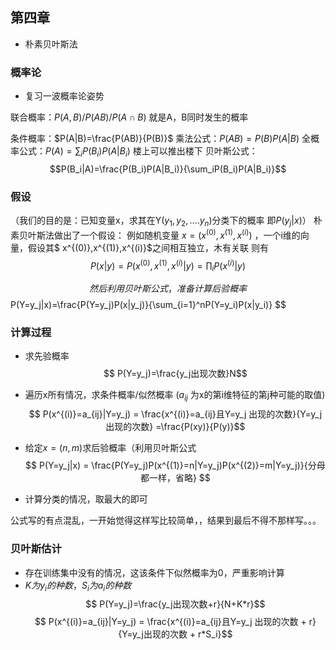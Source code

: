 ## 第四章

- 朴素贝叶斯法

### 概率论
- 复习一波概率论姿势

联合概率：$P(A,B)/P(AB)/P(A∩B)$ 就是A，B同时发生的概率

条件概率：$P(A|B)=\frac{P(AB)}{P(B)}$
乘法公式：$P(AB)=P(B)P(A|B)$
全概率公式：$P(A)=\sum_iP(B_i)P(A|B_i)$
楼上可以推出楼下
贝叶斯公式：
$$P(B_i|A)=\frac{P(B_i)P(A|B_i)}{\sum_iP(B_i)P(A|B_i)}$$

### 假设
（我们的目的是：已知变量x，求其在Y($y_1,y_2,....y_n$)分类下的概率 即$P(y_j|x)$）
朴素贝叶斯法做出了一个假设：
例如随机变量 $x = (x^{(0)},x^{(1)},x^{(i)})$ ，一个i维的向量，假设其$ x^{(0)},x^{(1)},x^{(i)}$之间相互独立，木有关联
则有
$$ P(x|y) = P(x^{(0)},x^{(1)},x^{(i)}|y) = \prod_iP(x^{(i)}|y) $$

$$$$$$
然后利用贝叶斯公式，准备计算后验概率
$$ P(Y=y_j|x)=\frac{P(Y=y_j)P(x|y_j)}{\sum_{i=1}^nP(Y=y_i)P(x|y_i)} $$

### 计算过程
- 求先验概率
$$ P(Y=y_j)=\frac{y_j出现次数}N$$

- 遍历x所有情况，求条件概率/似然概率 ($a_{ij}$ 为x的第i维特征的第j种可能的取值)
$$ P(x^{(i)}=a_{ij}|Y=y_j) = \frac{x^{(i)}=a_{ij}且Y=y_j 出现的次数}{Y=y_j出现的次数}  =\frac{P(xy)}{P(y)}$$

- 给定$x = (n,m)$求后验概率（利用贝叶斯公式
$$ P(Y=y_j|x) = \frac{P(Y=y_j)P(x^{(1)}=n|Y=y_j)P(x^{(2)}=m|Y=y_j)}{分母都一样，省略}  $$
- 计算分类的情况，取最大的即可

公式写的有点混乱，一开始觉得这样写比较简单，，结果到最后不得不那样写。。。

### 贝叶斯估计
- 存在训练集中没有的情况，这该条件下似然概率为0，严重影响计算
- $K为y_i的种数，S_i为a_i的种数$
$$ P(Y=y_j)=\frac{y_j出现次数+r}{N+K*r}$$
$$ P(x^{(i)}=a_{ij}|Y=y_j) = \frac{x^{(i)}=a_{ij}且Y=y_j 出现的次数 + r}{Y=y_j出现的次数 + r*S_i}$$